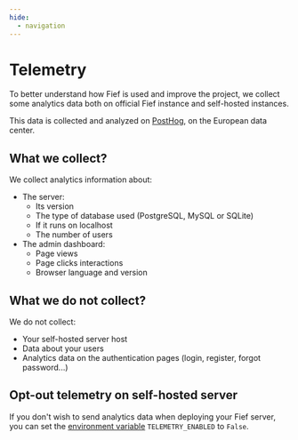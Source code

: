 ```yaml
---
hide:
  - navigation
---
```


# Telemetry

To better understand how Fief is used and improve the project, we collect some analytics data both on official Fief instance and self-hosted instances.

This data is collected and analyzed on [PostHog](https://posthog.com/), on the European data center.

## What we collect?

We collect analytics information about:

* The server:
    * Its version
    * The type of database used (PostgreSQL, MySQL or SQLite)
    * If it runs on localhost
    * The number of users
* The admin dashboard:
    * Page views
    * Page clicks interactions
    * Browser language and version

## What we do **not** collect?

We do not collect:

* Your self-hosted server host
* Data about your users
* Analytics data on the authentication pages (login, register, forgot password...)

## Opt-out telemetry on self-hosted server

If you don't wish to send analytics data when deploying your Fief server, you can set the [environment variable](./self-hosting/environment-variables.md) `TELEMETRY_ENABLED` to `False`.
